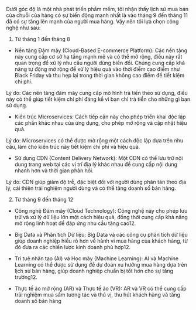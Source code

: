 ﻿Dưới góc độ là một nhà phát triển phầm mềm, tôi nhận thấy lịch sử mua bán của chuỗi của hàng có sự biến động mạnh nhất là vào tháng 9 đến tháng 11 đã có sự tăng lên mạnh 
của người mua hàng. Vậy nên tôi lựa chọn công nghệ như sau:
1. Từ tháng 1 đến tháng 8 
- Nền tảng Đám mây (Cloud-Based E-commerce Platform): Các nền tảng này cung cấp cơ sở hạ tầng mạnh mẽ và có thể mở rộng, điều này rất quan trọng để xử lý nhu cầu người dùng biến đổi. 
Chúng cung cấp khả năng tự động mở rộng để xử lý hiệu quả vào thời điểm cao điểm như Black Friday và thu hẹp lại trong thời gian không cao điểm để tiết kiệm chi phí.

Lý do: Các nền tảng đám mây cung cấp mô hình trả tiền theo sử dụng, điều này có thể giúp tiết kiệm chi phí đáng kể vì bạn chỉ trả tiền cho những gì bạn sử dụng.

- Kiến trúc Microservices: Cách tiếp cận này cho phép triển khai độc lập các phần khác nhau của ứng dụng, cho phép mở rộng và cập nhật hiệu quả.

Lý do: Microservices có thể được mở rộng một cách độc lập dựa trên nhu cầu, làm cho kiến trúc này tiết kiệm chi phí và hiệu quả.

- Sử dụng CDN (Content Delivery Network): Một CDN có thể lưu trữ nội dung trang web tại các vị trí địa lý khác nhau để cung cấp nội dung nhanh hơn và thời gian phản hồi.

Lý do: CDN giúp giảm độ trễ, đặc biệt đối với người dùng phân tán theo địa lý, cải thiện trải nghiệm người dùng và có thể tăng doanh số bán hàng.

2. Từ tháng 9 đến tháng 12 
- Công nghệ Đám mây (Cloud Technology): Công nghệ này cho phép lưu trữ và xử lý dữ liệu lớn một cách hiệu quả, đồng thời cung cấp khả năng mở rộng linh hoạt để đáp ứng nhu cầu tăng cao12.

- Big Data và Phân tích Dữ liệu: Big Data và các công cụ phân tích dữ liệu giúp doanh nghiệp hiểu rõ hơn về hành vi mua hàng của khách hàng, từ đó đưa ra các chiến lược kinh doanh phù hợp12.

- Trí tuệ nhân tạo (AI) và Học máy (Machine Learning): AI và Machine Learning có thể được sử dụng để dự đoán xu hướng mua hàng dựa trên lịch sử bán hàng, giúp doanh nghiệp chuẩn bị tốt hơn cho sự tăng trưởng12.

- Thực tế ảo mở rộng (AR) và Thực tế ảo (VR): AR và VR có thể cung cấp trải nghiệm mua sắm tương tác và thú vị, thu hút khách hàng và tăng doanh số bán hàng